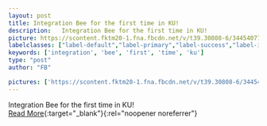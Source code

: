 ```yaml
---
layout: post
title: Integration Bee for the first time in KU!
description:   Integration Bee for the first time in KU!  
picture: https://scontent.fktm20-1.fna.fbcdn.net/v/t39.30808-6/344540775_201023756031434_7883263487230660122_n.jpg?stp=dst-jpg_s1080x2048&_nc_cat=100&cb=99be929b-59f725be&ccb=1-7&_nc_sid=730e14&_nc_ohc=frFdw8ewRrcAX_W0Tlx&_nc_ht=scontent.fktm20-1.fna&oh=00_AfAPs4I_GE77yQMmC91ujKYa9YzzD6Ea_bry5N3_MNV6yw&oe=6490B4EE
labelclasses: ["label-default","label-primary","label-success","label-info","label-warning","label-danger"]
keywords: ['integration', 'bee', 'first', 'time', 'ku']
type: "post"
author: "FB"

pictures: ['https://scontent.fktm20-1.fna.fbcdn.net/v/t39.30808-6/344540775_201023756031434_7883263487230660122_n.jpg?stp=dst-jpg_s1080x2048&_nc_cat=100&cb=99be929b-59f725be&ccb=1-7&_nc_sid=730e14&_nc_ohc=frFdw8ewRrcAX_W0Tlx&_nc_ht=scontent.fktm20-1.fna&oh=00_AfAPs4I_GE77yQMmC91ujKYa9YzzD6Ea_bry5N3_MNV6yw&oe=6490B4EE']
---
```

  Integration Bee for the first time in KU!  <br>[Read More](#){:target="_blank"}{:rel="noopener noreferrer"}